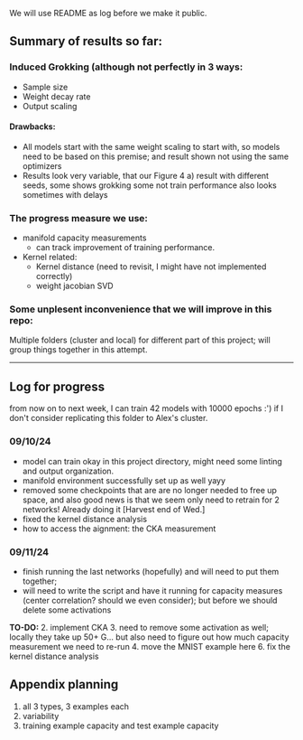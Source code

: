 We will use README as log before we make it public.

## Summary of results so far:

### Induced Grokking (although not perfectly in 3 ways:

- Sample size
- Weight decay rate
- Output scaling 

#### Drawbacks: 
- All models start with the same weight scaling to start with, so models need to be based on this premise; and result shown not using the same optimizers
- Results look very variable, that our Figure 4 a) result with different seeds, some shows grokking some not
train performance also looks sometimes with delays 

### The progress measure we use:
- manifold capacity measurements
    - can track improvement of training performance.
- Kernel related:
    - Kernel distance (need to revisit, I might have not implemented correctly)
    - weight jacobian SVD

### Some unplesent inconvenience that we will improve in this repo:
Multiple folders (cluster and local) for different part of this project; will group things together in this attempt.

***

## Log for progress

from now on to next week, I can train 42 models with 10000 epochs :') if I don't consider replicating this folder to Alex's cluster.

### 09/10/24
- model can train okay in this project directory, might need some linting and output organization.
- manifold environment successfully set up as well yayy
- removed some checkpoints that are are no longer needed to free up space, and also good news is that we seem only need to retrain for 2 networks! Already doing it [Harvest end of Wed.]
- fixed the kernel distance analysis
- how to access the aignment: the CKA measurement

### 09/11/24
- finish running the last networks (hopefully) and will need to put them together;
- will need to write the script and have it running for capacity measures (center correlation? should we even consider); but before we should delete some activations

**TO-DO:**
2. implement CKA
3. need to remove some activation as well; locally they take up 50+ G... but also need to figure out how much capacity measurement we need to re-run
4. move the MNIST example here
6. fix the kernel distance analysis

## Appendix planning

1. all 3 types, 3 examples each
2. variability 
3. training example capacity and test example capacity 
